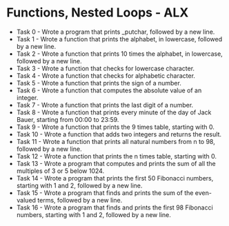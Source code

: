 # Functions, Nested Loops - ALX
* Task 0 - Wrote a program that prints _putchar, followed by a new line.
* Task 1 - Wrote a function that prints the alphabet, in lowercase, followed by a new line.
* Task 2 - Wrote a function that prints 10 times the alphabet, in lowercase, followed by a new line.
* Task 3 - Wrote a function that checks for lowercase character.
* Task 4 - Wrote a function that checks for alphabetic character.
* Task 5 - Wrote a function that prints the sign of a number.
* Task 6 - Wrote a function that computes the absolute value of an integer.
* Task 7 - Wrote a function that prints the last digit of a number.
* Task 8 - Wrote a function that prints every minute of the day of Jack Bauer, starting from 00:00 to 23:59.
* Task 9 - Wrote a function that prints the 9 times table, starting with 0.
* Task 10 - Wrote a function that adds two integers and returns the result.
* Task 11 - Wrote a function that prints all natural numbers from n to 98, followed by a new line.
* Task 12 - Wrote a function that prints the n times table, starting with 0.
* Task 13 - Wrote a program that computes and prints the sum of all the multiples of 3 or 5 below 1024.
* Task 14 - Wrote a program that prints the first 50 Fibonacci numbers, starting with 1 and 2, followed by a new line.
* Task 15 - Wrote a program that finds and prints the sum of the even-valued terms, followed by a new line.
* Task 16 - Wrote a program that finds and prints the first 98 Fibonacci numbers, starting with 1 and 2, followed by a new line.

